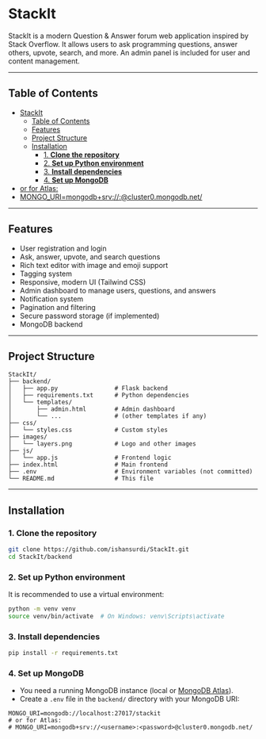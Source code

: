 # StackIt

StackIt is a modern Question & Answer forum web application inspired by Stack Overflow. It allows users to ask programming questions, answer others, upvote, search, and more. An admin panel is included for user and content management.

---

## Table of Contents

- [StackIt](#stackit)
  - [Table of Contents](#table-of-contents)
  - [Features](#features)
  - [Project Structure](#project-structure)
  - [Installation](#installation)
    - [1. **Clone the repository**](#1-clone-the-repository)
    - [2. **Set up Python environment**](#2-set-up-python-environment)
    - [3. **Install dependencies**](#3-install-dependencies)
    - [4. **Set up MongoDB**](#4-set-up-mongodb)
- [or for Atlas:](#or-for-atlas)
- [MONGO\_URI=mongodb+srv://:@cluster0.mongodb.net/](#mongo_urimongodbsrvcluster0mongodbnet)

---

## Features

- User registration and login
- Ask, answer, upvote, and search questions
- Rich text editor with image and emoji support
- Tagging system
- Responsive, modern UI (Tailwind CSS)
- Admin dashboard to manage users, questions, and answers
- Notification system
- Pagination and filtering
- Secure password storage (if implemented)
- MongoDB backend

---

## Project Structure

```
StackIt/
├── backend/
│   ├── app.py                # Flask backend
│   ├── requirements.txt      # Python dependencies
│   └── templates/
│       ├── admin.html        # Admin dashboard
│       └── ...               # (other templates if any)
├── css/
│   └── styles.css            # Custom styles
├── images/
│   └── layers.png            # Logo and other images
├── js/
│   └── app.js                # Frontend logic
├── index.html                # Main frontend
├── .env                      # Environment variables (not committed)
└── README.md                 # This file
```

---

<!-- ## Screenshots

> _Add screenshots of your home page, question page, and admin dashboard here for visual reference._

--- -->

## Installation

### 1. **Clone the repository**

```sh
git clone https://github.com/ishansurdi/StackIt.git
cd StackIt/backend
```

### 2. **Set up Python environment**

It is recommended to use a virtual environment:

```sh
python -m venv venv
source venv/bin/activate  # On Windows: venv\Scripts\activate
```

### 3. **Install dependencies**

```sh
pip install -r requirements.txt
```

### 4. **Set up MongoDB**

- You need a running MongoDB instance (local or [MongoDB Atlas](https://www.mongodb.com/cloud/atlas)).
- Create a `.env` file in the `backend/` directory with your MongoDB URI:

```
MONGO_URI=mongodb://localhost:27017/stackit
# or for Atlas:
# MONGO_URI=mongodb+srv://<username>:<password>@cluster0.mongodb.net/